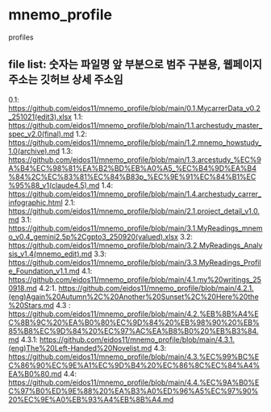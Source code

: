 # mnemo_profile
profiles

## file list: 숫자는 파일명 앞 부분으로 범주 구분용, 웹페이지 주소는 깃허브 상세 주소임

0.1: https://github.com/eidos11/mnemo_profile/blob/main/0.1.MycarrerData_v0.2_251021(edit3).xlsx
1.1: https://github.com/eidos11/mnemo_profile/blob/main/1.1.archestudy_master_spec_v2.0(final).md
1.2: https://github.com/eidos11/mnemo_profile/blob/main/1.2.mnemo_howstudy_1.0(archive).md
1.3: https://github.com/eidos11/mnemo_profile/blob/main/1.3.arcestudy_%EC%9A%B4%EC%98%81%EA%B2%BD%EB%A0%A5_%EC%B4%9D%EA%B4%84%2C%EC%83%81%EC%84%B83p_%EC%9E%91%EC%84%B1%EC%95%88_v1(claude4.5).md
1.4: https://github.com/eidos11/mnemo_profile/blob/main/1.4.archestudy_carrer_infographic.html
2.1: https://github.com/eidos11/mnemo_profile/blob/main/2.1.project_detail_v1.0.md
3.1: https://github.com/eidos11/mnemo_profile/blob/main/3.1.MyReadings_mnemo_v0.4_gemini2.5p%2Cgpto3_250920(valued).xlsx
3.2: https://github.com/eidos11/mnemo_profile/blob/main/3.2.MyReadings_Analysis_v1.4(mnemo_edit).md
3.3: https://github.com/eidos11/mnemo_profile/blob/main/3.3.MyReadings_Profile_Foundation_v1.1.md
4.1: https://github.com/eidos11/mnemo_profile/blob/main/4.1.my%20writings_250918.md
4.2:1. https://github.com/eidos11/mnemo_profile/blob/main/4.2.1.(eng)Again%20Autumn%2C%20Another%20Sunset%2C%20Here%20the%20Stars.md
4.3 : https://github.com/eidos11/mnemo_profile/blob/main/4.2.%EB%8B%A4%EC%8B%9C%20%EA%B0%80%EC%9D%84%20%EB%98%90%20%EB%85%B8%EC%9D%84%20%EC%97%AC%EA%B8%B0%20%EB%B3%84.md
4.3.1: https://github.com/eidos11/mnemo_profile/blob/main/4.3.1.(eng)The%20Left-Handed%20Novelist.md
4.3: https://github.com/eidos11/mnemo_profile/blob/main/4.3.%EC%99%BC%EC%86%90%EC%9E%A1%EC%9D%B4%20%EC%86%8C%EC%84%A4%EA%B0%80.md
4.4: https://github.com/eidos11/mnemo_profile/blob/main/4.4.%EC%9A%B0%EC%97%B0%ED%9E%88%20%EA%B3%A0%ED%96%A5%EC%97%90%20%EC%9E%A0%EB%93%A4%EB%8B%A4.md
